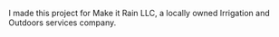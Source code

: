 I made this project for Make it Rain LLC, a locally owned Irrigation and Outdoors services company.
